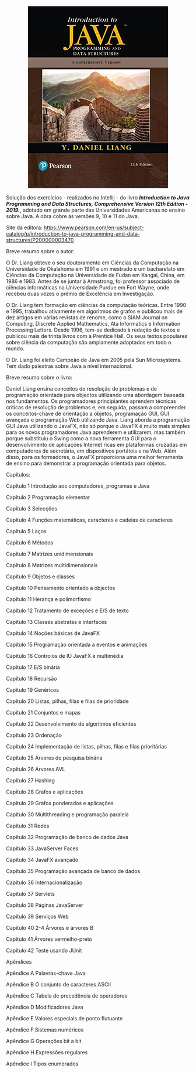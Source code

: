 <p align="center">
  <img src="./Capa.png" alt="Texto Alternativo">
</p>

Solução dos exercícios - realizados no Intellij -  do livro ***Introduction to Java Programming and Data Structures, Comprehensive Version 12th Edition - 2019.***, adotado em grande parte das Universidades Americanas no ensino sobre Java. A obra cobre as versões 9, 10 e 11 do Java.

Site da editora: https://www.pearson.com/en-us/subject-catalog/p/introduction-to-java-programming-and-data-structures/P200000003470

Breve resumo sobre o autor:

O Dr. Liang obteve o seu doutoramento em Ciências da Computação na Universidade de Okalahoma em 1991 e um mestrado e um bacharelato em Ciências da Computação na Universidade de Fudan em Xangai, China, em 1986 e 1983. Antes de se juntar à Armstrong, foi professor associado de ciências informáticas na Universidade Purdue em Fort Wayne, onde recebeu duas vezes o prémio de Excelência em Investigação.

O Dr. Liang tem formação em ciências da computação teóricas. Entre 1990 e 1995, trabalhou ativamente em algoritmos de grafos e publicou mais de dez artigos em várias revistas de renome, como o SIAM Journal on Computing, Discrete Applied Mathematics, Ata Informatics e Information Processing Letters. Desde 1996, tem-se dedicado à redação de textos e publicou mais de trinta livros com a Prentice Hall. Os seus textos populares sobre ciência da computação são amplamente adoptados em todo o mundo.

O Dr. Liang foi eleito Campeão de Java em 2005 pela Sun Microsystems. Tem dado palestras sobre Java a nível internacional.

Breve resumo sobre o livro:

Daniel Liang ensina conceitos de resolução de problemas e de programação orientada para objectos utilizando uma abordagem baseada nos fundamentos. Os programadores principiantes aprendem técnicas críticas de resolução de problemas e, em seguida, passam a compreender os conceitos-chave de orientação a objetos, programação GUI, GUI avançada e programação Web utilizando Java. Liang aborda a programação GUI Java utilizando o JavaFX, não só porque o JavaFX é muito mais simples para os novos programadores Java aprenderem e utilizarem, mas também porque substituiu o Swing como a nova ferramenta GUI para o desenvolvimento de aplicações Internet ricas em plataformas cruzadas em computadores de secretária, em dispositivos portáteis e na Web. Além disso, para os formadores, o JavaFX proporciona uma melhor ferramenta de ensino para demonstrar a programação orientada para objetos.

Capítulos:

Capítulo 1 Introdução aos computadores, programas e Java

Capítulo 2 Programação elementar

Capítulo 3 Selecções

Capítulo 4 Funções matemáticas, caracteres e cadeias de caracteres

Capítulo 5 Laços

Capítulo 6 Métodos

Capítulo 7 Matrizes unidimensionais

Capítulo 8 Matrizes multidimensionais

Capítulo 9 Objetos e classes

Capítulo 10 Pensamento orientado a objectos

Capítulo 11 Herança e polimorfismo

Capítulo 12 Tratamento de exceções e E/S de texto

Capítulo 13 Classes abstratas e interfaces

Capítulo 14 Noções básicas de JavaFX

Capítulo 15 Programação orientada a eventos e animações

Capítulo 16 Controlos de IU JavaFX e multimédia

Capítulo 17 E/S binária

Capítulo 18 Recursão

Capítulo 19 Genéricos

Capítulo 20 Listas, pilhas, filas e filas de prioridade

Capítulo 21 Conjuntos e mapas

Capítulo 22 Desenvolvimento de algoritmos eficientes

Capítulo 23 Ordenação

Capítulo 24 Implementação de listas, pilhas, filas e filas prioritárias

Capítulo 25 Árvores de pesquisa binária

Capítulo 26 Árvores AVL

Capítulo 27 Hashing

Capítulo 28 Grafos e aplicações

Capítulo 29 Grafos ponderados e aplicações

Capítulo 30 Multithreading e programação paralela

Capítulo 31 Redes

Capítulo 32 Programação de banco de dados Java

Capítulo 33 JavaServer Faces

Capítulo 34 JavaFX avançado

Capítulo 35 Programação avançada de banco de dados

Capítulo 36 Internacionalização

Capítulo 37 Servlets

Capítulo 38 Páginas JavaServer

Capítulo 39 Serviços Web

Capítulo 40 2-4 Árvores e árvores B

Capítulo 41 Árvores vermelho-preto

Capítulo 42 Teste usando JUnit

Apêndices

Apêndice A Palavras-chave Java

Apêndice B O conjunto de caracteres ASCII

Apêndice C Tabela de precedência de operadores

Apêndice D Modificadores Java

Apêndice E Valores especiais de ponto flutuante

Apêndice F Sistemas numéricos

Apêndice G Operações bit a bit

Apêndice H Expressões regulares

Apêndice I Tipos enumerados


